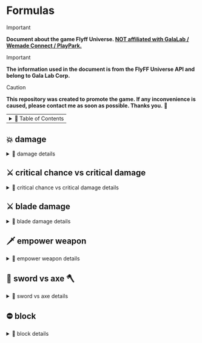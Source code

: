 # Formulas

> [!IMPORTANT]
> **Document about the game Flyff Universe. <ins>NOT affiliated with GalaLab / Wemade Connect / PlayPark.</ins>**

> [!IMPORTANT]
> **The information used in the document is from the FlyFF Universe API and belong to Gala Lab Corp.**

> [!CAUTION]
> **This repository was created to promote the game. If any inconvenience is caused, please contact me as soon as possible. Thanks you.** 🙏

<!-- Copyright 2024 © Gala Lab Corp. All Rights Reserved. -->

<table><tr><td><details><summary>📁 Table of Contents</summary>

- [Formulas](#formulas)
  - [💥 damage](#-damage)
    - [dps](#dps)
    - [auto attack](#auto-attack)
    - [melee skill](#melee-skill)
    - [magic skill](#magic-skill)
  - [⚔️ critical chance vs critical damage](#️-critical-chance-vs-critical-damage)
  - [⚔️ blade damage](#️-blade-damage)
  - [🗡️ empower weapon](#️-empower-weapon)
  - [🔪 sword vs axe 🪓](#-sword-vs-axe-)
  - [⛔ block](#-block)
    - [block cap](#block-cap)
    - [block penetration](#block-penetration)

</details></td></tr></table>

## 💥 damage

<details>
  <summary>📁 damage details</summary>

### dps

```
DamagePerSecond = computeDamage * hitsPerSecond
```

* hitsPerSecond
   ```js
   hitsPerSecond = classHitsPerSecond * attackSpeed * HitRate
   ```

   * HitRate
   ```js
   // ------------------------------------------------------------------------------------
   // If not AUTO_ATTACK, this is always 100.
   // ------------------------------------------------------------------------------------

   factor = 1.6 * 1.5 * ((AttackLevel * 1.2) / (AttackLevel + DefenderLevel))
   hitProb = (AttackDex / (AttackDex + DefenderParry)) * factor
   HitRate = clamp(hitRate + ExtraHitRate, 0.2, 0.96)
   // Limited to 0.2 ~ 0.96
   ```
   ```js
   // simplify formula
   nHitRate = (AttackDex * 288 * AttackLevel) / ((AttackDex + DefenderParry) * (AttackLevel + DefenderLevel))
   HitRate = clamp(hitRate + ExtraHitRate, 20, 96)
   // Limited to 20 ~ 96
   ```

   * DefenderParry : Defender unscaled `parry` `DST_PARRY`.

   * ExtraHitRate : From Gear, Buff scales `hitrate` `DST_ADJ_HITRATE`.

### auto attack

<table><tr><td><details><summary>details</summary>

* ATK_TYPE : `ATK_GENERIC`

* computeAttack
   ```js
   computeAttack = (HitPower * AttackMultiplier) + FlatAttack
                 = (HitMinMax * DamagePropertyFactor * (1 + attack% + skillDamage% ) * (1 + PvEPvP%) * (1 + Upcut%)) + FlatAttack
   ```

   * HitPower
   ```js
   HitPower = HitMinMax * DamagePropertyFactor

   // ------------------------------------------------------------------------------------
   // DamagePropertyFactor = ElementMultiplier(UpgradeLevel)
   // Find the increase/decrease factor of ATK and DEF to be used in the GetHitPower function.
   // ------------------------------------------------------------------------------------
   ```

   * HitMinMax
   ```js
   HitMinMax = ((WeaponBaseAttackMinMax * 2) + WeaponAttack + CharacterPlusDamage) * WeaponMultiplier + WeaponUpgradeLevelAdditionalAttack
   // ------------------------------------------------------------------------------------
   // WeaponBaseAttackMinMax = minAttack DST_ABILITY_MIN, maxAttack DST_ABILITY_MAX
   // ------------------------------------------------------------------------------------

   // ------------------------------------------------------------------------------------
   // example (Lusaka's Crystal Axe U+5, Demol Earring U+5, Spirit Fortune) :
   // ((544 ~ 546 * 2) + 3123 + (540 * 2) + 150) * 1.39 + 58.0948 = 7621.0848 ~ 7626.6448
   // ------------------------------------------------------------------------------------
   ```

   * WeaponAttack
   ```js
   WeaponAttack = statAttack + levelAttack + plusWeaponAttack
   ```
   ```js
   // ------------------------------------------------------------------------------------
   statAttack = (ChatacterStats - WeaponTypeStatModifer) * ClassAutoAttackWeaponTypeFactor
   // ------------------------------------------------------------------------------------
   // ClassAutoAttackWeaponTypeFactor = GetJobPropFactor(JOB_PROP_TYPE)
   // ------------------------------------------------------------------------------------
   // WeaponTypeStatModifer:
   // sword WT_MELEE_SWD 12
   // axe WT_MELEE_AXE 12
   // staff WT_MELEE_STAFF 10
   // stick WT_MELEE_STICK 10
   // knuckle WT_MELEE_KNUCKLE 10
   // wand WT_MAGIC_WAND 10
   // yoyo WT_MELEE_YOYO 12
   // bow WT_RANGE_BOW 14
   // ------------------------------------------------------------------------------------
   // example (Blade str 500 and use Axe) :
   // (500 - 12) * 5.7 = 2781.6
   // example (Blade str 500 and use Sword) :
   // (500 - 12) * 4.7 = 2,293.6
   // ------------------------------------------------------------------------------------

   // ------------------------------------------------------------------------------------
   levelAttack = CharacterLevel * WeaponTypeLevelFactor
   // ------------------------------------------------------------------------------------
   // WeaponTypeLevelFactor :
   // sword WT_MELEE_SWD 1.1
   // axe WT_MELEE_AXE 1.2
   // staff WT_MELEE_STAFF 1.1
   // stick WT_MELEE_STICK 1.3
   // knuckle WT_MELEE_KNUCKLE 1.2
   // wand WT_MAGIC_WAND 1.2
   // yoyo WT_MELEE_YOYO 1.1
   // bow WT_RANGE_BOW 0.91
   // ------------------------------------------------------------------------------------
   // example (lv160 Blade Axe) :
   // 160 * 1.2 = 192
   // ------------------------------------------------------------------------------------

   // ------------------------------------------------------------------------------------
   plusWeaponAttack : From Gear, Buff Weapon Type Additional Attack.
   // ------------------------------------------------------------------------------------
   // swordattack DST_SWD_DMG
   // axeattack DST_AXE_DMG
   // staffattack, stickattck
   // knuckleattack DST_KNUCKLE_DMG
   // wandattack, yoyoattack DST_YOY_DMG
   // bowattack DST_BOW_DMG
   // ------------------------------------------------------------------------------------
   // master skill :
   // DST_KNUCKLEMASTER_DMG
   // DST_YOYOMASTER_DMG
   // DST_BOWMASTER_DMG
   // DST_TWOHANDMASTER_DMG
   // ------------------------------------------------------------------------------------
   // example (Blade Skill Axe) :
   // Smite Axe axeattack + 50 and Axe Mastery axeattack + 100, total = 150
   // ------------------------------------------------------------------------------------


   // ------------------------------------------------------------------------------------
   // example total = 2781.6 + 192 + 150 = 3123
   // ------------------------------------------------------------------------------------
   ```

   * CharacterPlusDamage : From Gear, Buff unscaled `damage` `DST_CHR_DMG`.

      * Example : *Demol Earring* `damage`, *Spirit Fortune* `damage` etc.

   * WeaponMultiplier : Weapon Attack Upgrade Level Bonus
   ```js
   // WeaponUpgradeLevel = 1, 2, 3, 4, 5, 6, 7, 8, 9, 10, U1, U2, U3, U4, U5
   WeaponMultiplier = 2%, 4%, 6%, 8%, 10%, 13%, 16%, 19%, 21%, 24%,27%, 30%, 33%, 36%, 39%
   ```

   * WeaponUpgradeLevelAdditionalAttack : Weapon Attack Upgrade Level Additional Attack
   ```js
   WeaponUpgradeLevelAdditionalAttack = WeaponUpgradeLevel^1.5
   ```

   * AttackMultiplier
   ```js
   // AttackMultiplier = (1 + DST_ATKPOWER_RATE%) * ( 1 + DST_PVP_DMG%DST_MONSTER_DMG%) * (1 + SM_ATTACK_UP1% || SM_ATTACK_UP%)
   AttackMultiplier = (1 + attack% + skillDamage% ) * (1 + PvEPvP%) * (1 + Upcut%)
   ```

   * FlatAttack : From Gear, Buff unscaled `attack` `DST_ATKPOWER`.

      * Example : *Balloons* `attack`, *Power Scroll* `attack` etc.

* computeDamage
   ```js
   computeDamage = applyDefense(computeAttack)
                 = applyGenericDefense(computeAttack) * ElementResistFactor * Link/Global * DamageMultiplier * afterDamageFactor
                 =  damage * blockFactor * ElementResistFactor * Link/Global * DamageMultiplier * afterDamageFactor
   ```

   * applyGenericDefense
   ```js
   applyGenericDefense = damage * blockFactor
   ```

   * damage
   ```js
   damage = applyAttackDefense(computeAttack, defense) * critical
          = damageAfterApplyDefense * critical
   ```

   * defense
   ```js
   defense = computeDefense
           = computeGenericDefense
   ```

   * criticalChance
   ```js
   criticalChance = CriticalResistFactor * (((dex / 10) * ClassCriticalFactor) + ExtraCriticalChance)
   // ------------------------------------------------------------------------------------
   // ClassCriticalFactor = GetJobPropFactor( JOB_PROP_CRITICAL )
   // ------------------------------------------------------------------------------------
   ```

   * ExtraCriticalChance : From Gear, Buff scales `criticalchance` `DST_CHR_CHANCECRITICAL`.

   * criticalFactor
   ```js
   // ------------------------------------------------------------------------------------
   // your level <= monster's level
   minCritical = 1.1
   maxCritical = 1.4
   // ------------------------------------------------------------------------------------
   // Average Dps
   criticalFactor = (minCritical + maxCritical) / 2.0 = 1.25
   // ------------------------------------------------------------------------------------

   // ------------------------------------------------------------------------------------
   // monster's level < your level
   minCritical = 1.2
   maxCritical = 2.0
   // ------------------------------------------------------------------------------------
   // Average Dps
   criticalFactor = (minCritical + maxCritical) / 2.0 = 1.6
   // ------------------------------------------------------------------------------------
   ```

   * criticalDamage

   <img src="./formulas/devblog-2021_critical_damage_formula.png" alt="devblog-2021_critical_damage_formula.png"/>

   ```js
   criticalDamage = damageAfterApplyDefense * criticalFactor * (1 + criticalDamage%)
   // ------------------------------------------------------------------------------------
   // criticalDamage% = DST_CRITICAL_BONUS
   // ------------------------------------------------------------------------------------

   // linearInterpolation
   damage = linearInterpolation(damageAfterApplyDefense, criticalDamage, criticalChance)
          = ((1 - criticalChance) * damageAfterApplyDefense) + (criticalChance * criticalDamage)

   ```

   * ElementResistFactor : `0.7`, `1.0`, `1.3`

   * DamageMultiplier
   ```js
   DamageMultiplier = HolycrossSwordcross2x * OffhandWeaponAttackFactor * LevelDifferenceReductionFactor

   // ------------------------------------------------------------------------------------
   // HolycrossSwordcross2x : DST_CHRSTATE / CHS_DOUBLE
   // ------------------------------------------------------------------------------------
   ```

</details></td></tr></table>

### melee skill

<table><tr><td><details><summary>details</summary>

* ATK_TYPE : `ATK_MELEESKILL`, `skill.magic == false`

* computeAttack
   ```js
   computeAttack = (MeleeSkillPower * AttackMultiplier) + FlatAttack
   ```

   * MeleeSkillPower
   ```js
   MeleeSkillPower = (((WeaponAttackPowerMinMax + (SkillMinMaxAttack + WeaponAdditionalSkillDamage) * 5 + ReferStat - 20) * (16 + SkillLevel)) / 13) + PlusWeaponAttack + CharacterPlusDamage
   ```

   * WeaponAttackPowerMinMax
   ```js
   WeaponAttackPowerMinMax = WeaponBaseAttackMinMax * WeaponMultiplier + MainhandWeaponUpgradeLevel^1.5

   // ------------------------------------------------------------------------------------
   // example (Lusaka's Crystal Axe U+5) :
   // (544 ~ 546 * 1.39) + 58.0948 = 814.25 ~ 817.03
   // ------------------------------------------------------------------------------------
   ```

   * WeaponMultiplier : Weapon Attack Upgrade Level Bonus
   ```js
   WeaponMultiplier = 2%, 4%, 6%, 8%, 10%, 13%, 16%, 19%, 21%, 24%,27%, 30%, 33%, 36%, 39%
   ```

   * ReferStat
   ```js
   // If there are two Stats, add them after calculation.
   ReferStat = CharacterStat * ((((PvEPvPSkillStatScale * 50.0) - (SkillLevel + 1)) / 5.0) / 10.0) + ((CharacterStat * SkillLevel) / 50.0)
             = CharacterStat * (((PvEPvPSkillStatScale × 50.0) - 1) / 50)

   // ------------------------------------------------------------------------------------
   // example (Bldae Armor Penetrate Lv10 PvE) :
   // str 500, dex60, str scale 3, dex scale 1.7
   // (500 * (((3 * 50.0) - 1) / 50.0)) + (60 * (((1.7 * 50.0) - 1) /50.0)) = 1590.8
   // ------------------------------------------------------------------------------------
   ```

   * SkillMinAttack : skill.minAttack and skill.maxAttack

   * WeaponAdditionalSkillDamage : weapon.additionalSkillDamage

   * PlusWeaponAttack : Weapon Type Additional Attack (Gear, Buff)

   * CharacterPlusDamage : From Gear, Buff unscaled `damage` `DST_CHR_DMG`.

      * Example : Demol Earring `damage`, Spirit Fortune `damage` etc.

   * AttackMultiplier
   ```js
   // AttackMultiplier = (1 + DST_ATKPOWER_RATE%) * ( 1 + DST_PVP_DMG%DST_MONSTER_DMG%) * (1 + SM_ATTACK_UP1% || SM_ATTACK_UP%)
   AttackMultiplier = (1 + attack% + skillDamage% ) * (1 + PvEPvP%) * (1 + Upcut%)
   ```

   * FlatAttack : From Gear, Buff unscaled `attack` `DST_ATKPOWER`.

      * Example : *Balloons* `attack`, *Power Scroll* `attack` etc.

* computeDamage
   ```js
   computeDamage = applyDefense(computeAttack)
                 = applyDefenseParryCritical(computeAttack) * ElementResistFactor * Link/Global * DamageMultiplier * afterDamageFactor
                 =  damage * blockFactor * ElementResistFactor * Link/Global * DamageMultiplier * afterDamageFactor
   ```

   * applyDefenseParryCritical
   ```js
   applyDefenseParryCritical = applyAttackDefense(computeAttack, defense)
   ```

   * defense
   ```js
   defense = computeDefense
           = computeGenericDefense
   ```

   * ElementResistFactor : `0.8`, `1.0`, `1.4`

      If the skill and weapon match the element, apply `10%` more damage; otherwise, apply `-10%` damage.

   * DamageMultiplier
   ```js
   DamageMultiplier = SkillDamageMultiplier * SkillAwakeBonus * HolycrossSwordcross2x * OffhandWeaponAttackFactor * LevelDifferenceReductionFactor

   // ------------------------------------------------------------------------------------
   // HolycrossSwordcross2x : DST_CHRSTATE / CHS_DOUBLE
   // ------------------------------------------------------------------------------------
   ```

   * SkillDamageMultiplier : `skill.levels.damageMultiplier * skill.levels.probability(probabilityPVP) * BuffSkillDamageMultiplier`

   * BuffSkillDamageMultiplier : Damage caused by specific skills in different states.

      * Example : *If it's a Silent Shot, the damage is doubled, and if it's Dark Illusion, it's removed.*

</details></td></tr></table>

### magic skill

<table><tr><td><details><summary>details</summary>

* ATK_TYPE : `ATK_MAGICSKILL`, `skill.magic == true`

* computeAttack
   ```js
   computeAttack = (MagicSkillPower * AttackMultiplier) + FlatAttack
                 = (MeleeSkillPower MeleeSkillPower * (1+ magicattack%) * (1 + ElementMastery%) * AttackMultiplier) + FlatAttack
   ```

   * MagicSkillPower
   ```js
   // MagicSkillPower = MeleeSkillPower * (1 + DST_ADDMAGIC%) * ( 1 + DST_MASTRY_ELEMENT%)
   MagicSkillPower = MeleeSkillPower * (1+ magicattack%) * (1 + ElementMastery%)
   ```

   * ElementMastery% : From Gear, Buff scales `firemastery` `DST_MASTRY_FIRE`, `watermastery` `DST_MASTRY_WATER`, `electricitymastery` `DST_MASTRY_ELECTRICITY`, `windmastery` `DST_MASTRY_WIND`, `earthmastery` `DST_MASTRY_EARTH`.

   * AttackMultiplier
   ```js
   // AttackMultiplier = (1 + DST_ATKPOWER_RATE%) * ( 1 + DST_PVP_DMG%DST_MONSTER_DMG%) * (1 + SM_ATTACK_UP1% || SM_ATTACK_UP%)
   AttackMultiplier = (1 + attack% + skillDamage% ) * (1 + PvEPvP%) * (1 + Upcut%)
   ```

   * FlatAttack : From Gear, Buff unscaled `attack` `DST_ATKPOWER`.

      * Example : *Balloons* `attack`, *Power Scroll* `attack` etc.

* computeDamage
   ```js
   computeDamage = applyDefense(computeAttack)
                 = applyMagicSkillDefense(computeAttack) * ElementResistFactor * Link/Global * DamageMultiplier * afterDamageFactor
                 =  damage * blockFactor * ElementResistFactor * Link/Global * DamageMultiplier * afterDamageFactor
   ```

   * applyMagicSkillDefense
   ```js
   // nATK = nATK - nATK * pDefender->GetParam( DST_RESIST_MAGIC_RATE, 0 ) / 100
   applyMagicSkillDefense = applyAttackDefense((computeAttack * (1 − magicDefensePvP%)), defense)
   ```

   * defense
   ```js
   defense = computeDefense
           = computeGenericDefense
   ```

   * ElementResistFactor : `0.8`, `1.0`, `1.4`

      If the skill and weapon match the element, apply `10%` more damage; otherwise, apply `-10%` damage.

   * DamageMultiplier
   ```js
   DamageMultiplier = SkillDamageMultiplier * SkillAwakeBonus * HolycrossSwordcross2x * OffhandWeaponAttackFactor * LevelDifferenceReductionFactor

   // ------------------------------------------------------------------------------------
   // HolycrossSwordcross2x : DST_CHRSTATE / CHS_DOUBLE
   // ------------------------------------------------------------------------------------
   ```

   * SkillDamageMultiplier : `skill.levels.damageMultiplier` * `skill.levels.probability(probabilityPVP)` * `BuffSkillDamageMultiplier`

   * BuffSkillDamageMultiplier : Damage caused by specific skills in different states.

      * Example : *If it's a Silent Shot, the damage is doubled, and if it's Dark Illusion, it's removed.*

</details></td></tr></table>

</details>

## ⚔️ critical chance vs critical damage

<details>
  <summary>📁 critical chance vs critical damage details</summary>

<div align="center"><img src="./formulas/crit_chance&crit_damage1.png" alt="crit_chance&crit_damage1.png"/></div>

<div align="center"><img src="./formulas/crit_chance&crit_damage2.png" alt="crit_chance&crit_damage2.png"/></div>

> source:[@shayminhunter @TeachMeHisty (discord flyff universe)](https://discord.com/channels/778915844070834186/1099736335469781063/1126098066823467030 "@shayminhunter @TeachMeHisty (discord flyff universe)")

* example 1:

   * At `32%` critical chance and `50%` critical damage increase, you get the value `2.73`.

   * If you gain `x%` critical chance from one source, then `2.73` times those `x%` in critical damage increase will do the same for you.

      `10% critical chance == 27.3% critical damage increase(rounded up to 28%).`

   * This multiplier stays constant, no matter the heights of the bonuses with one exception.

      * If current critical chance bonus exceed `100%`, then only the part that's missing to `100%` must be multiplied and compare.

* example 2:

   * At `96%` critical chance and `120%` critical damage increase, you get the value `1.64`.

      * `10% critical chance == 16.4% critical damage increase(rounded up to 16%).`

      * then normally you'd opt for critical chance.

</details>

## ⚔️ blade damage

<details>
  <summary>📁 blade damage details</summary>

* Attack calculation:
   1. main hand
   2. main + offhand (dual)
   3. main hand
   4. main + offhand (dual)
   - repeat

> dual and main distribution is split 50/50, offhand never attacks alone.

> 主手攻擊和雙手攻擊是各為一半，副手從不單獨攻擊。


> dual hit is 100% main hand + 75% off hand damage.

> 雙手攻擊是 `100%` 主手傷害 + `75%` 副手傷害。

> upgrading offhand does affect actual damage when hitting with that weapon.

> 副手基礎傷害和屬性等級加成會影響使用該武器擊中(雙手攻擊)時的實際傷害。

> Each hit's damage is calculated independently based on which weapon is being used for that hit.

> 每次攻擊的傷害都是根據該攻擊所使用的武器獨立計算的。

> source:[@shayminhunter @TeachMeHisty (discord flyff universe)](https://discord.com/channels/778915844070834186/999269862260084736/1032237394856001556 "@shayminhunter @TeachMeHisty (discord flyff universe)")

<div align="center"><img src="./formulas/blade_damage.png" alt="blade_damage.png"/></div>

> source:[@frostiae @[Dev] Frostiae (discord flyff universe)](https://discord.com/channels/778915844070834186/999269862260084736/1000695721990815744 "@frostiae @[Dev] Frostiae (discord flyff universe)")

</details>

## 🗡️ empower weapon

<details>
  <summary>📁 empower weapon details</summary>

* `Empower Weapon` adds to weapons element upgrade level (literally), it is not a direct damage boost.

* The current max element is `+10`, and since you are forced to have at least `+1` on weapon to activate the skill, `Empower Weapon` can only contribute `+9` max.

* The stat window only shows empower weapon and weapon element + bonus separately.

* Only on actual damage (auto attack) calculation are both merged into one and result in a `+10` element.

> source:[@shayminhunter @TeachMeHisty (discord flyff universe)](https://discord.com/channels/778915844070834186/999269862260084736/1034085511754678303 "@shayminhunter @TeachMeHisty (discord flyff universe)")

</details>

## 🔪 sword vs axe 🪓

<details>
  <summary>📁 sword vs axe details</summary>

* The crit chance from the axe is stronger than the increase critical damage by default and going from `5.7` to `4.7` is a `17.5%` damage loss from `STR` portion of the damage alone, which makes up around halve of total attack.

* `8.78%` loss from the lower scaling + less damage from `10 crit chance` to `10 critical damage` and you're at around `10%` total dps loss.

> source:[@shayminhunter @TeachMeHisty (discord flyff universe)](https://discord.com/channels/778915844070834186/999269862260084736/1102990787186262136 "@shayminhunter @TeachMeHisty (discord flyff universe)")

</details>

## ⛔ block

<details>
  <summary>📁 block details</summary>

> source:[@shayminhunter @TeachMeHisty (discord flyff universe)](https://discord.com/channels/778915844070834186/1000058902576119878/1266532805651726346 "@shayminhunter @TeachMeHisty (discord flyff universe)")

* You will still get hit, but you'll take significantly less damage. Secondary effects such as crowd control, debuffs, or Sword Cross can still be triggered even if the hit is blocked.

> source:[v1.2.0 Reborn is coming on March 13!](https://universe.flyff.com/news/reborn120 "v1.2.0 Reborn is coming on March 13!")

* Blocked hits no longer deal 1 damage at the minimum, but 20% of the initial damage instead.

> source:[Flyffulator/src/calc/mover.js/getBlock](https://github.com/Frostiae/Flyffulator/blob/7e6b38dc458bffd9edb5e5e6e96237bfe6ae3b51/src/calc/mover.js#L103 "Flyffulator/src/calc/mover.js/getBlock")

* `block = (dex / 8 * classBlockModifier) + blockB + extraBlock + variableBlock`
```bash
# Only calculate blocks for the character window
# simple formula in Excel
# A1 : your dex
# A2 : classBlockModifier
# A3 : blockB (same level enemies dex, in character window is 15)

=MIN(MAX(MIN(MAX(ROUNDDOWN((A1+A3+2)*((A1-A3)/800), 0), 0), 10)+ROUNDDOWN(((A1/8)*A2), 0), 0), 100)
```

* The block rate displayed in the character window assumes that your enemies' level is the same as yours and that they have 15 dex, which can make your block rate seem higher than it really is.

* `true character block = (dex / 8 * classBlockModifier) + extraBlock`
```bash
# simple formula in Excel
# A1 : your dex
# A2 : classBlockModifier
# A3 : extraBlock

=MIN(ROUNDDOWN(((A1/8)*A2),0)+A3, 100)
```

### block cap

<div align="center"><img src="./formulas/block_rate_translation_table.png" alt="block_rate_translation_table.png"/></div>

> source:[@bluechromed @[Dev] Blukie (discord flyff universe)](https://discord.com/channels/778915844070834186/1000058902576119878/1085622720575852654 "@bluechromed @[Dev] Blukie (discord flyff universe)")

* 75% is still the block cap. For those reading this and wondering why you may see a higher % in your stat window, it’s because you can technically have more block % but it caps at 75%. Block is rolled out of 80, so 75% block = 75/80 = 93.75% chance to block.

> source:[@bluechromed @[Dev] Blukie (discord flyff universe)](https://discord.com/channels/778915844070834186/1076577520301903984/1174839023383085080 "@bluechromed @[Dev] Blukie (discord flyff universe)")

* The cap is 75% and it’s divided by 80 instead of 100. So you end up with 92.5% block (even though it says 75%). Anything above that is only useful again enemies that have block penetration.

### block penetration

> source:[@frostiae @[Dev] Frostiae (discord flyff universe)](https://discord.com/channels/778915844070834186/867043266162458654/1272345376720158841 "@frostiae @[Dev] Frostiae (discord flyff universe)")

* It makes your target's block rate `block rate * (1 - your block penetration)`

* Block penetration only affects PvP damage.

</details>
